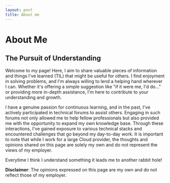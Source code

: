 ```yaml
---
layout: post
title: About me
---
```


# About Me

## The Pursuit of Understanding

Welcome to my page! Here, I aim to share valuable pieces of information and things I've learned (TIL) that might be useful for others. I find enjoyment in solving problems, and I'm always willing to lend a helping hand wherever I can. Whether it's offering a simple suggestion like "if it were me, I'd do..." or providing more in-depth assistance, I'm here to contribute to your understanding and growth.

I have a genuine passion for continuous learning, and in the past, I've actively participated in technical forums to assist others. Engaging in such forums not only allowed me to help fellow professionals but also provided me with the opportunity to expand my own knowledge base. Through these interactions, I've gained exposure to various technical stacks and encountered challenges that go beyond my day-to-day work. It is important to note that while I work for a large Cloud provider, the thoughts and opinions shared on this page are solely my own and do not represent the views of my employer.

Everytime I think I understand something it leads me to another rabbit hole!

**Disclaimer**: The opinions expressed on this page are my own and do not reflect those of my employer.


